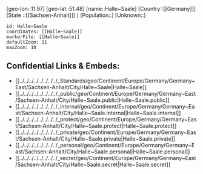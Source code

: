﻿---
location: [51.48,11.97]
mapzoom: [7,12] 
mapmarker: city 
type: City
tags:
- geo/City


SpocWebEntityId: 30725
isDeleted: false
confidential: public

---
[geo-lon::11.97]
[geo-lat::51.48]
[name::Halle~Saale]
[Country::[[Germany]]]
[State ::[[Sachsen-Anhalt]]] ]
[Population::]
[Unknown::]


```leaflet
id: Halle~Saale
coordinates: [[Halle~Saale]]
markerFile: [[Halle~Saale]]
defaultZoom: 11 
maxZoom: 18
```


## Confidential Links & Embeds: 
- [[../../../../../../../../_Standards/geo/Continent/Europe/Germany/Germany~East/Sachsen-Anhalt/City/Halle~Saale|Halle~Saale]] 
- [[../../../../../../../../_public/geo/Continent/Europe/Germany/Germany~East/Sachsen-Anhalt/City/Halle~Saale.public|Halle~Saale.public]] 
- [[../../../../../../../../_internal/geo/Continent/Europe/Germany/Germany~East/Sachsen-Anhalt/City/Halle~Saale.internal|Halle~Saale.internal]] 
- [[../../../../../../../../_protect/geo/Continent/Europe/Germany/Germany~East/Sachsen-Anhalt/City/Halle~Saale.protect|Halle~Saale.protect]] 
- [[../../../../../../../../_private/geo/Continent/Europe/Germany/Germany~East/Sachsen-Anhalt/City/Halle~Saale.private|Halle~Saale.private]] 
- [[../../../../../../../../_personal/geo/Continent/Europe/Germany/Germany~East/Sachsen-Anhalt/City/Halle~Saale.personal|Halle~Saale.personal]] 
- [[../../../../../../../../_secret/geo/Continent/Europe/Germany/Germany~East/Sachsen-Anhalt/City/Halle~Saale.secret|Halle~Saale.secret]] 
